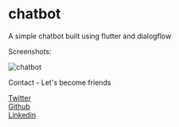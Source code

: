 # chatbot
A simple chatbot built using flutter and dialogflow

Screenshots:

<img src="https://github.com/Wizpna/chatbot/blob/master/screenshot/Screenshot_20190728-214356.png"  title="chatbot">

Contact - Let's become friends

<a href="https://twitter.com/Promise_Amadi1">Twitter</a></br>
<a href="https://github.com/Wizpna">Github</a></br>
<a href="https://www.linkedin.com/in/promise-amadi-101759a1/">Linkedin</a></br>



